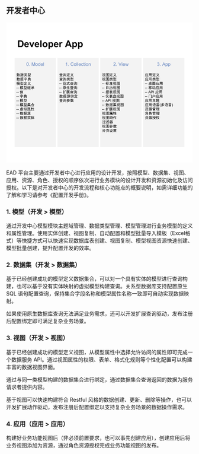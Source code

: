 ## 开发者中心

![开发者中心](..\images\developer-app.png)

EAD 平台主要通过开发者中心进行应用的设计开发，按照模型、数据集、视图、应用、资源、角色、授权的顺序依次进行业务模块的设计开发和资源初始化及访问授权。以下是对开发者中心的开发流程和核心功能点的概要说明，如需详细功能的了解和学习请参考《配置开发手册》。

### 1. 模型（开发 > 模型）
通过开发中心模型模块主题域管理、数据类型管理、模型管理进行业务模型的定义和属性管理。使用实体创建、视图复制、自动配置和模型批量导入模板（Excel格式）等快捷方式可以快速实现数据库表创建、视图复制、模型视图资源快速创建、模型批量创建，提升配置开发的效率。

### 2. 数据集（开发 > 数据集）
基于已经创建成功的模型定义数据集合，可以对一个具有实体的模型进行查询构建，也可以基于没有实体映射的虚拟模型构建查询。关系型数据库支持配置原生 SQL 语句配置查询，保持集合字段名称和模型属性名称一致即可自动实现数据映射。

如果使用原生数据库查询无法满足业务需求，还可以开发扩展查询驱动，发布注册后配置绑定即可满足复杂业务场景。

### 3. 视图（开发 > 视图）
基于已经创建成功的模型定义视图，从模型属性中选择允许访问的属性即可完成一个数据服务 API。通过视图属性的权限、表单、格式化规则等个性化配置可以构建丰富的数据视图界面。

通过与同一类模型构建的数据集合进行绑定，通过数据集合查询返回的数据为服务请求者提供内容。

基于视图可以快速构建符合 Restful 风格的数据创建、更新、删除等操作，也可以开发扩展动作驱动，发布注册后配置绑定以支持复杂业务场景的数据操作需求。

### 4. 应用（应用 > 应用）
构建好业务功能视图后（非必须前置要求，也可以事先创建应用），创建应用后将业务视图添加为资源，通过角色资源授权完成业务功能视图的发布。